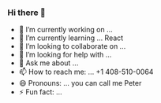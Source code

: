 ### Hi there 👋

- 🔭 I’m currently working on ...
- 🌱 I’m currently learning ... React
- 👯 I’m looking to collaborate on ...
- 🤔 I’m looking for help with ...
- 💬 Ask me about ... 
- 📫 How to reach me: ... +1 408-510-0064
- 😄 Pronouns: ... you can call me Peter
- ⚡ Fun fact: ... 

